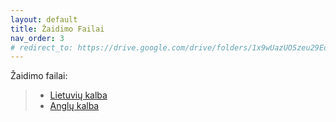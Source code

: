 ```yaml
---
layout: default
title: Žaidimo Failai
nav_order: 3
# redirect_to: https://drive.google.com/drive/folders/1x9wUazUOSzeu29Eoq43NH8_k9R5wghg-
---
```


Žaidimo failai:

> * [Lietuvių kalba](../pdf/exported/CairnLT%20v1.0.pdf)
> * [Anglų kalba](https://drive.google.com/drive/folders/1x9wUazUOSzeu29Eoq43NH8_k9R5wghg-)
